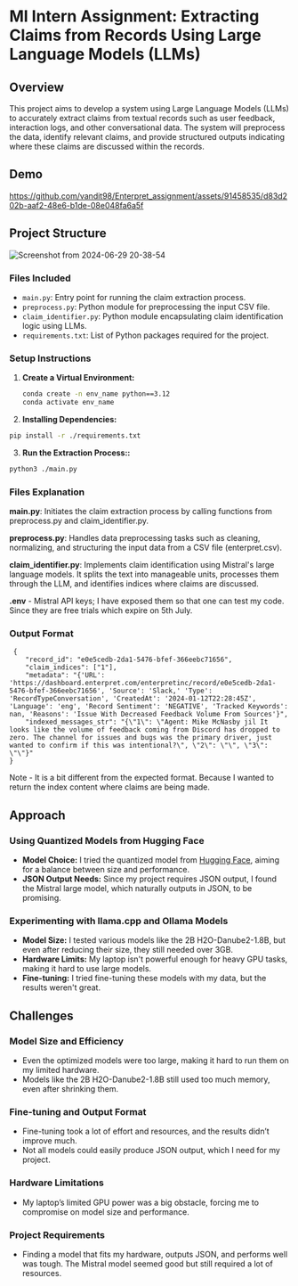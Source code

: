 # Ml Intern Assignment: Extracting Claims from Records Using Large Language Models (LLMs)

## Overview
This project aims to develop a system using Large Language Models (LLMs) to accurately extract claims from textual records such as user feedback, interaction logs, and other conversational data. The system will preprocess the data, identify relevant claims, and provide structured outputs indicating where these claims are discussed within the records.

## Demo


https://github.com/vandit98/Enterpret_assignment/assets/91458535/d83d202b-aaf2-48e6-b1de-08e048fa6a5f


## Project Structure
![Screenshot from 2024-06-29 20-38-54](https://github.com/vandit98/Enterpret_assignment/assets/91458535/ebc40fa7-0c3a-448f-b594-518854216cf6)

### Files Included
- `main.py`: Entry point for running the claim extraction process.
- `preprocess.py`: Python module for preprocessing the input CSV file.
- `claim_identifier.py`: Python module encapsulating claim identification logic using LLMs.
- `requirements.txt`: List of Python packages required for the project.

### Setup Instructions

1. **Create a Virtual Environment:**
   ```bash
   conda create -n env_name python==3.12
   conda activate env_name
   ```
2. **Installing Dependencies:**
  ```bash
  pip install -r ./requirements.txt
  ```

3. **Run the Extraction Process::**
  ```bash
  python3 ./main.py
  ```
### Files Explanation
**main.py**: Initiates the claim extraction process by calling functions from preprocess.py and claim_identifier.py.

**preprocess.py**: Handles data preprocessing tasks such as cleaning, normalizing, and structuring the input data from a CSV file (enterpret.csv).

**claim_identifier.py**: Implements claim identification using Mistral's large language models. It splits the text into manageable units, processes them through the LLM, and identifies indices where claims are discussed.

**.env** - Mistral API keys; I have exposed them so that one can test my code. Since they are free trials which expire on 5th July.
### Output Format

     {
        "record_id": "e0e5cedb-2da1-5476-bfef-366eebc71656",
        "claim_indices": ["1"],
        "metadata": "{'URL': 'https://dashboard.enterpret.com/enterpretinc/record/e0e5cedb-2da1-5476-bfef-366eebc71656', 'Source': 'Slack,' 'Type': 'RecordTypeConversation', 'CreatedAt': '2024-01-12T22:28:45Z', 'Language': 'eng', 'Record Sentiment': 'NEGATIVE', 'Tracked Keywords': nan, 'Reasons': 'Issue With Decreased Feedback Volume From Sources'}",
        "indexed_messages_str": "{\"1\": \"Agent: Mike McNasby jil It looks like the volume of feedback coming from Discord has dropped to zero. The channel for issues and bugs was the primary driver, just wanted to confirm if this was intentional?\", \"2\": \"\", \"3\": \"\"}"
    }

Note -  It is a bit different from the expected format. Because I wanted to return the index content where claims are being made.


## Approach

### Using Quantized Models from Hugging Face
- **Model Choice:** I tried the quantized model from [Hugging Face](https://huggingface.co/TheBloke/Llama-2-7B-GGML/tree/main), aiming for a balance between size and performance.
- **JSON Output Needs:** Since my project requires JSON output, I found the Mistral large model, which naturally outputs in JSON, to be promising.

### Experimenting with llama.cpp and Ollama Models
- **Model Size:** I tested various models like the 2B H2O-Danube2-1.8B, but even after reducing their size, they still needed over 3GB.
- **Hardware Limits:** My laptop isn't powerful enough for heavy GPU tasks, making it hard to use large models.
- **Fine-tuning:** I tried fine-tuning these models with my data, but the results weren't great.

## Challenges

### Model Size and Efficiency
- Even the optimized models were too large, making it hard to run them on my limited hardware.
- Models like the 2B H2O-Danube2-1.8B still used too much memory, even after shrinking them.

### Fine-tuning and Output Format
- Fine-tuning took a lot of effort and resources, and the results didn’t improve much.
- Not all models could easily produce JSON output, which I need for my project.

### Hardware Limitations
- My laptop’s limited GPU power was a big obstacle, forcing me to compromise on model size and performance.

### Project Requirements
- Finding a model that fits my hardware, outputs JSON, and performs well was tough. The Mistral model seemed good but still required a lot of resources.
